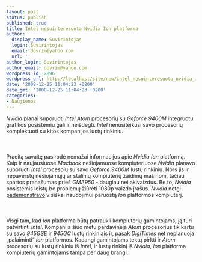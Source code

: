 ```yaml
---
layout: post
status: publish
published: true
title: Intel nesuinteresuota Nvidia Ion platforma
author:
  display_name: Suvirintojas
  login: Suvirintojas
  email: dovrim@yahoo.com
  url: ''
author_login: Suvirintojas
author_email: dovrim@yahoo.com
wordpress_id: 2896
wordpress_url: http://localhost/site/new/intel_nesuinteresuota_nvidia_ion_platforma/
date: '2008-12-25 11:04:23 +0200'
date_gmt: '2008-12-25 11:04:23 +0200'
categories:
- Naujienos
---
```

<p><i>Nvidia</i> planai suporuoti <i>Intel Atom</i> procesorių su <i>Geforce 9400M</i> integruotu grafikos posistemiu gali ir neišdegti. <i>Intel</i> nenusiteikusi savo procesorių komplektuoti su kitos kompanijos lustų rinkiniu.<br />
<br><br />
<br>Praeitą savaitę pasirodė nemažai informacijos apie <i>Nvidia Ion</i> platformą. Kaip ir naujausiuose <i>Macbook</i> nešiojamuose kompiuteriuose <i>Nvidia</i> planavo suporuoti <i>Intel</i> procesoių su savo <i>Geforce 9400M</i> lustų rinkiniu. Nors jis ir nepaverstų nešiojamųjų ar stalinių kompiuterių žaidimų mašinom, tačiau spartos pranašumas prieš <i>GMA950</i> - daugiau nei akivaizdus. Be to, <i>Nvidia</i> posistemis leistų be problemų žiūrėti 1080p vaizdo įrašus. <i>Nvidia</i> netgi <a class="ns" href="http://vr-zone.com/articles/nvidia-mcp79-based-atom-nettop-first-look/6313.html?doc=6313">pademonstravo</a> visiškai naudojimui paruoštą <i>Ion</i> platformos kompiuterį.<br />
<br><br />
<br>Visgi tam, kad <i>Ion</i> platforma būtų patraukli kompiuterių gamintojams, ją turi patvirtinti <i>Intel</i>. Kompanija šiuo metu pardavinėja <i>Atom</i> procesorius tik kartu su savo <i>945GSE</i> ir <i>945GC</i> lustų rinkiniais ir, pasak <a class="ns" href="http://www.digitimes.com/news/a20081223PD216.html"><i>DigiTimes</i></a> net neplanuoja „palaiminti“ <i>Ion</i> platformos. Kadangi gamintojams tektų pirkti ir <i>Atom</i> procesorių su lustų rinkiniu iš <i>Intel</i>, ir lustų rinkinį iš <i>Nvidia, Ion</i> platforma kompiuterių gamintojams tampa per daug brangi.<br />
<br><br />
<br><br />
<br></p>
